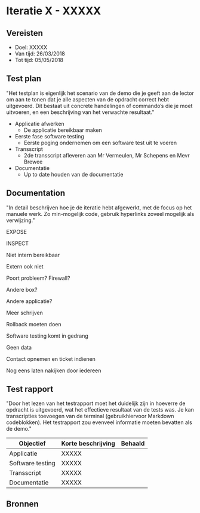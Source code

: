 # Iteratie X - XXXXX

## Vereisten

- Doel: XXXXX
- Van tijd: 26/03/2018
- Tot tijd: 05/05/2018

## Test plan

"Het testplan is eigenlijk het scenario van de demo die je geeft aan de lector om aan te tonen dat je alle aspecten van de opdracht correct hebt uitgevoerd. Dit bestaat uit concrete handelingen of commando’s die je moet uitvoeren, en een beschrijving van het verwachte resultaat."

- Applicatie afwerken
    - De applicatie bereikbaar maken
- Eerste fase software testing
    - Eerste poging ondernemen om een software test uit te voeren
- Transscript
    - 2de transscript afleveren aan Mr Vermeulen, Mr Schepens en Mevr Brewee
- Documentatie
    - Up to date houden van de documentatie


## Documentation

"In detail beschrijven hoe je de iteratie hebt afgewerkt, met de focus op het manuele werk. Zo min-mogelijk code, gebruik hyperlinks zoveel mogelijk als verwijzing."

EXPOSE

INSPECT

Niet intern bereikbaar

Extern ook niet

Poort probleem? Firewall?

Andere box?

Andere applicatie?

Meer schrijven

Rollback moeten doen

Software testing komt in gedrang

Geen data

Contact opnemen en ticket indienen

Nog eens laten nakijken door iedereen

## Test rapport

"Door het lezen van het testrapport moet het duidelijk zijn in hoeverre de opdracht is uitgevoerd, wat het effectieve resultaat van de tests was. Je kan transcripties toevoegen van de terminal (gebruikhiervoor Markdown codeblokken). Het testrapport zou evenveel informatie moeten bevatten als de demo."

|Objectief|Korte beschrijving|Behaald|
|---------|------------------|-------|
|Applicatie|XXXXX||
|Software testing|XXXXX||
|Transscript|XXXXX||
|Documentatie|XXXXX||

## Bronnen
